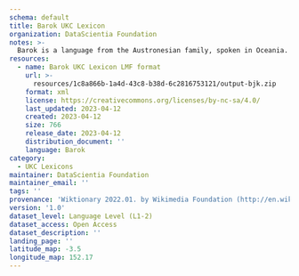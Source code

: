 ```yaml
---
schema: default
title: Barok UKC Lexicon
organization: DataScientia Foundation
notes: >-
  Barok is a language from the Austronesian family, spoken in Oceania. The UKC Lexicon of Barok is represented as a lexico-semantic network. It consists of words, word senses, synsets, as well as sense-level and synset-level relationships.
resources:
  - name: Barok UKC Lexicon LMF format
    url: >-
      resources/1c8a866b-1a4d-43c8-b38d-6c2816753121/output-bjk.zip
    format: xml
    license: https://creativecommons.org/licenses/by-nc-sa/4.0/
    last_updated: 2023-04-12
    created: 2023-04-12
    size: 766
    release_date: 2023-04-12
    distribution_document: ''
    language: Barok
category:
  - UKC Lexicons
maintainer: DataScientia Foundation
maintainer_email: ''
tags: ''
provenance: 'Wiktionary 2022.01. by Wikimedia Foundation (http://en.wiktionary.org); Princeton WordNet 2.1 by Princeton University (https://wordnet.princeton.edu)'
version: '1.0'
dataset_level: Language Level (L1-2)
dataset_access: Open Access
dataset_description: ''
landing_page: ''
latitude_map: -3.5
longitude_map: 152.17
---
```

